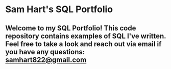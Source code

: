 # Sam Hart's SQL Portfolio

## Welcome to my SQL Portfolio! This code repository contains examples of SQL I've written. Feel free to take a look and reach out via email if you have any questions: samhart822@gmail.com
